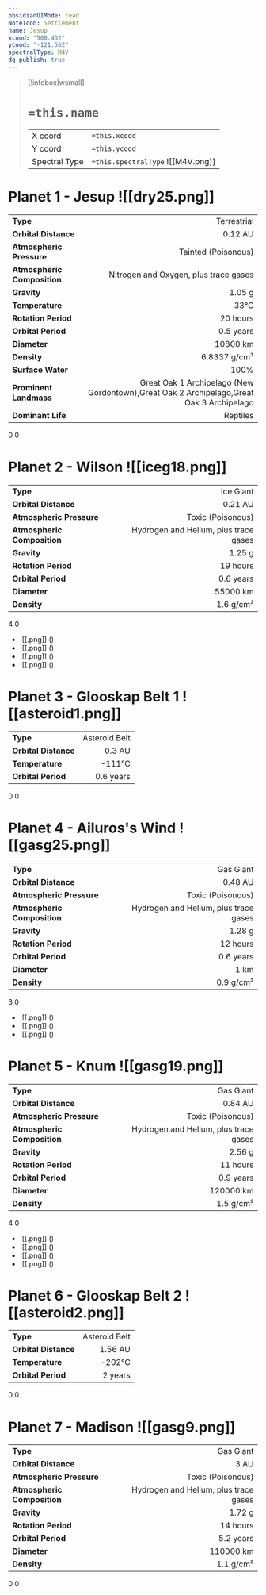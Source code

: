 ```yaml
---
obsidianUIMode: read
NoteIcon: Settlement
name: Jesup
xcood: "500.432"
ycood: "-121.562"
spectralType: M4V
dg-publish: true
---
```

> [!infobox|wsmall]
> # `=this.name`
> | | |
> | - | - |
> | X coord | `=this.xcood` |
> | Y coord| `=this.ycood` |
> | Spectral Type | `=this.spectralType` ![[M4V.png]] |

# Planet 1 - Jesup ![[dry25.png]]
|                             |                           |
| --------------------------- | -------------------------:|
| **Type**                    |             Terrestrial |
| **Orbital Distance**        |   0.12 AU |
| **Atmospheric Pressure**    |       Tainted (Poisonous) |
| **Atmospheric Composition** |      Nitrogen and Oxygen, plus trace gases |
| **Gravity**                 |        1.05 g |
| **Temperature**             |    33°C |
| **Rotation Period**         |  20 hours |
| **Orbital Period** | 0.5 years |
| **Diameter**                |      10800 km | 
| **Density**                 |    6.8337 g/cm³ |
| **Surface Water**           |           100% | 
| **Prominent Landmass**      |         Great Oak 1 Archipelago (New Gordontown),Great Oak 2 Archipelago,Great Oak 3 Archipelago | 
| **Dominant Life**           |         Reptiles |



0
0



# Planet 2 - Wilson ![[iceg18.png]]
|                             |                           |
| --------------------------- | -------------------------:|
| **Type**                    |             Ice Giant |
| **Orbital Distance**        |   0.21 AU |
| **Atmospheric Pressure**    |       Toxic (Poisonous) |
| **Atmospheric Composition** |      Hydrogen and Helium, plus trace gases |
| **Gravity**                 |        1.25 g |
| **Rotation Period**         |  19 hours |
| **Orbital Period** | 0.6 years |
| **Diameter**                |      55000 km | 
| **Density**                 |    1.6 g/cm³ |



4
0

- ![[.png]]  ()
- ![[.png]]  ()
- ![[.png]]  ()
- ![[.png]]  ()


# Planet 3 - Glooskap Belt 1 ![[asteroid1.png]]
|                             |                           |
| --------------------------- | -------------------------:|
| **Type**                    |             Asteroid Belt |
| **Orbital Distance**        |   0.3 AU |
| **Temperature**             |    -111°C |
| **Orbital Period** | 0.6 years |



0
0



# Planet 4 - Ailuros's Wind ![[gasg25.png]]
|                             |                           |
| --------------------------- | -------------------------:|
| **Type**                    |             Gas Giant |
| **Orbital Distance**        |   0.48 AU |
| **Atmospheric Pressure**    |       Toxic (Poisonous) |
| **Atmospheric Composition** |      Hydrogen and Helium, plus trace gases |
| **Gravity**                 |        1.28 g |
| **Rotation Period**         |  12 hours |
| **Orbital Period** | 0.6 years |
| **Diameter**                |      1 km | 
| **Density**                 |    0.9 g/cm³ |



3
0

- ![[.png]]  ()
- ![[.png]]  ()
- ![[.png]]  ()


# Planet 5 - Knum ![[gasg19.png]]
|                             |                           |
| --------------------------- | -------------------------:|
| **Type**                    |             Gas Giant |
| **Orbital Distance**        |   0.84 AU |
| **Atmospheric Pressure**    |       Toxic (Poisonous) |
| **Atmospheric Composition** |      Hydrogen and Helium, plus trace gases |
| **Gravity**                 |        2.56 g |
| **Rotation Period**         |  11 hours |
| **Orbital Period** | 0.9 years |
| **Diameter**                |      120000 km | 
| **Density**                 |    1.5 g/cm³ |



4
0

- ![[.png]]  ()
- ![[.png]]  ()
- ![[.png]]  ()
- ![[.png]]  ()


# Planet 6 - Glooskap Belt 2 ![[asteroid2.png]]
|                             |                           |
| --------------------------- | -------------------------:|
| **Type**                    |             Asteroid Belt |
| **Orbital Distance**        |   1.56 AU |
| **Temperature**             |    -202°C |
| **Orbital Period** | 2 years |



0
0



# Planet 7 - Madison ![[gasg9.png]]
|                             |                           |
| --------------------------- | -------------------------:|
| **Type**                    |             Gas Giant |
| **Orbital Distance**        |   3 AU |
| **Atmospheric Pressure**    |       Toxic (Poisonous) |
| **Atmospheric Composition** |      Hydrogen and Helium, plus trace gases |
| **Gravity**                 |        1.72 g |
| **Rotation Period**         |  14 hours |
| **Orbital Period** | 5.2 years |
| **Diameter**                |      110000 km | 
| **Density**                 |    1.1 g/cm³ |



0
0



